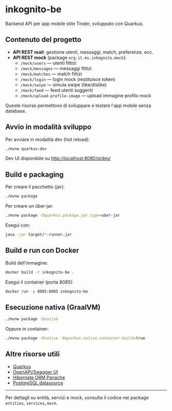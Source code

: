 # inkognito-be

Backend API per app mobile stile Tinder, sviluppato con Quarkus.

## Contenuto del progetto

- **API REST reali**: gestione utenti, messaggi, match, preferenze, ecc.
- **API REST mock** (package `org.it.ms.inkognito.mock`):
  - `/mock/users` — utenti fittizi
  - `/mock/messages` — messaggi fittizi
  - `/mock/matches` — match fittizi
  - `/mock/login` — login mock (restituisce token)
  - `/mock/swipe` — simula swipe (like/dislike)
  - `/mock/feed` — feed utenti suggeriti
  - `/mock/upload-profile-image` — upload immagine profilo mock

Queste risorse permettono di sviluppare e testare l'app mobile senza database.

## Avvio in modalità sviluppo

Per avviare in modalità dev (hot reload):

```sh
./mvnw quarkus:dev
```

Dev UI disponibile su <http://localhost:8080/q/dev/>

## Build e packaging

Per creare il pacchetto (jar):

```sh
./mvnw package
```

Per creare un über-jar:

```sh
./mvnw package -Dquarkus.package.jar.type=uber-jar
```

Esegui con:

```sh
java -jar target/*-runner.jar
```

## Build e run con Docker

Build dell'immagine:

```sh
docker build -t inkognito-be .
```

Esegui il container (porta 8085):

```sh
docker run -p 8085:8085 inkognito-be
```

## Esecuzione nativa (GraalVM)

```sh
./mvnw package -Dnative
```

Oppure in container:

```sh
./mvnw package -Dnative -Dquarkus.native.container-build=true
```

## Altre risorse utili

- [Quarkus](https://quarkus.io/)
- [OpenAPI/Swagger UI](https://quarkus.io/guides/openapi-swaggerui)
- [Hibernate ORM Panache](https://quarkus.io/guides/hibernate-orm-panache)
- [PostgreSQL datasource](https://quarkus.io/guides/datasource)

---

Per dettagli su entità, servizi e mock, consulta il codice nei package `entities`, `services`, `mock`.
